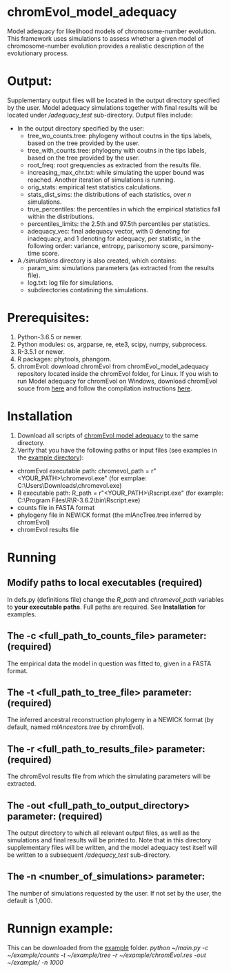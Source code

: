 # chromEvol_model_adequacy
Model adequacy for likelihood models of chromosome-number evolution.
This framework uses simulations to assess whether a given model of chromosome-number evolution provides a realistic description of the evolutionary process.

# Output:
Supplementary output files will be located in the output directory specified by the user. Model adequacy simulations together with final results will be located under */adequacy_test* sub-directory.
Output files include:
- In the output directory specified by the user:
  - tree_wo_counts.tree: phylogeny without coutns in the tips labels, based on the tree provided by the user. 
  - tree_with_counts.tree: phylogeny with coutns in the tips labels, based on the tree provided by the user. 
  - root_freq: root grequencies as extracted from the results file.
  - increasing_max_chr.txt: while simulating the upper bound was reached. Another iteration of simulations is running. 
  - orig_stats: empirical test statistics calculations.
  - stats_dist_sims: the distributions of each statistics, over *n* simulations.
  - true_percentiles: the percentiles in which the empirical statistics fall within the distributions.
  - percentiles_limits: the 2.5th and 97.5th percentiles per statistics.
  - adequacy_vec: final adequacy vector, with 0 denoting for inadequacy, and 1 denoting for adequacy, per statistic, in the following order: variance, entropy, parisomony score, parsimony-time score.
- A */simulations* directory is also created, which contains:
  - param_sim: simulations parameters (as extracted from the results file).
  - log.txt: log file for simulations.
  - subdirectories contatining the simulations.

# Prerequisites:
1. Python-3.6.5 or newer.
2. Python modules: os, argparse, re, ete3, scipy, numpy, subprocess.
3. R-3.5.1 or newer.
4. R packages: phytools, phangorn.
5. chromEvol: download chromEvol from chromEvol_model_adequacy repository located inside the chromEvol folder, for Linux. If you wish to run Model adequacy for chromEvol on Windows, download chromEvol souce from [here](https://www.tau.ac.il/~itaymay/cp/chromEvol/downloads.html) and follow the compilation instructions [here](https://www.tau.ac.il/~itaymay/cp/chromEvol/chromEvol_v2.0_manual.pdf).

# Installation
1. Download all scripts of [chromEvol model adequacy](https://github.com/MayroseLab/chromEvol_model_adequacy) to the same directory.
2. Verify that you have the following paths or input files (see examples in the [example directory](https://github.com/MayroseLab/chromEvol_model_adequacy/tree/master/example)):
- chromEvol executable path: chromevol_path = r"<YOUR_PATH>\chromevol.exe" (for exmplae: C:\Users\Downloads\chromevol.exe)
- R executable path: R_path = r"<YOUR_PATH>\Rscript.exe" (for example: C:\Program Files\R\R-3.6.2\bin\Rscript.exe)
- counts file in FASTA format
- phylogeny file in NEWICK format (the mlAncTree.tree inferred by chromEvol)
- chromEvol results file

# Running
## Modify paths to local executables (required)
In defs.py (definitions file) change the *R_path* and *chromevol_path* variables to **your executable paths**. Full paths are required. See **Installation** for examples.
## The -c <full_path_to_counts_file> parameter: (required)
The empirical data the model in question was fitted to, given in a FASTA format.
## The -t <full_path_to_tree_file> parameter: (required)
The inferred ancestral reconstruction phylogeny in a NEWICK format (by default, named *mlAncestors.tree* by chromEvol).
## The -r <full_path_to_results_file> parameter: (required)
The chromEvol results file from which the simulating parameters will be extracted.
## The -out <full_path_to_output_directory> parameter: (required)
The output directory to which all relevant output files, as well as the simulations and final results will be printed to. Note that in this directory supplementary files will be written, and the model adequacy test itself will be written to a subsequent */adequacy_test* sub-directory.
## The -n <number_of_simulations> parameter:
The number of simulations requested by the user. If not set by the user, the default is 1,000.

# Runnign example:
This can be downloaded from the [example](https://github.com/MayroseLab/chromEvol_model_adequacy/tree/master/example) folder.
*python ~/main.py -c ~/example/counts -t ~/example/tree -r ~/example/chromEvol.res -out ~/example/ -n 1000*
